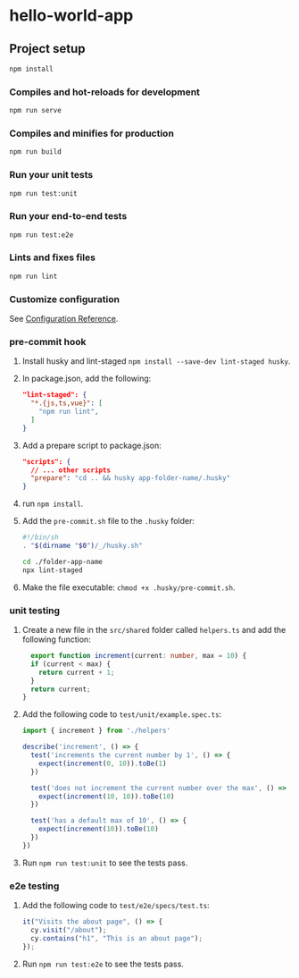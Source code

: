 # hello-world-app

## Project setup

```bash
npm install
```

### Compiles and hot-reloads for development

```bash
npm run serve
```

### Compiles and minifies for production

```bash
npm run build
```

### Run your unit tests

```bash
npm run test:unit
```

### Run your end-to-end tests

```bash
npm run test:e2e
```

### Lints and fixes files

```bash
npm run lint
```

### Customize configuration

See [Configuration Reference](https://cli.vuejs.org/config/).

### pre-commit hook

1. Install husky and lint-staged `npm install --save-dev lint-staged husky`.
2. In package.json, add the following:

    ```json
    "lint-staged": {
      "*.{js,ts,vue}": [
        "npm run lint",
      ]
    }
    ```

3. Add a prepare script to package.json:

    ```json
    "scripts": {
      // ... other scripts
      "prepare": "cd .. && husky app-folder-name/.husky"
    }
    ```

4. run `npm install`.
5. Add the `pre-commit.sh` file to the `.husky` folder:

    ```bash
    #!/bin/sh
    . "$(dirname "$0")/_/husky.sh"

    cd ./folder-app-name 
    npx lint-staged
    ```

6. Make the file executable: `chmod +x .husky/pre-commit.sh`.

### unit testing

1. Create a new file in the `src/shared` folder called `helpers.ts` and add the following function:

    ```typescript
      export function increment(current: number, max = 10) {
      if (current < max) {
        return current + 1;
      }
      return current;
    }
    ```

2. Add the following code to `test/unit/example.spec.ts`:

    ```typescript
    import { increment } from './helpers'

    describe('increment', () => {
      test('increments the current number by 1', () => {
        expect(increment(0, 10)).toBe(1)
      })

      test('does not increment the current number over the max', () => {
        expect(increment(10, 10)).toBe(10)
      })

      test('has a default max of 10', () => {
        expect(increment(10)).toBe(10)
      })
    })
    ```

3. Run `npm run test:unit` to see the tests pass.

### e2e testing

1. Add the following code to `test/e2e/specs/test.ts`:

    ```typescript
    it("Visits the about page", () => {
      cy.visit("/about");
      cy.contains("h1", "This is an about page");
    });
    ```

2. Run `npm run test:e2e` to see the tests pass.
